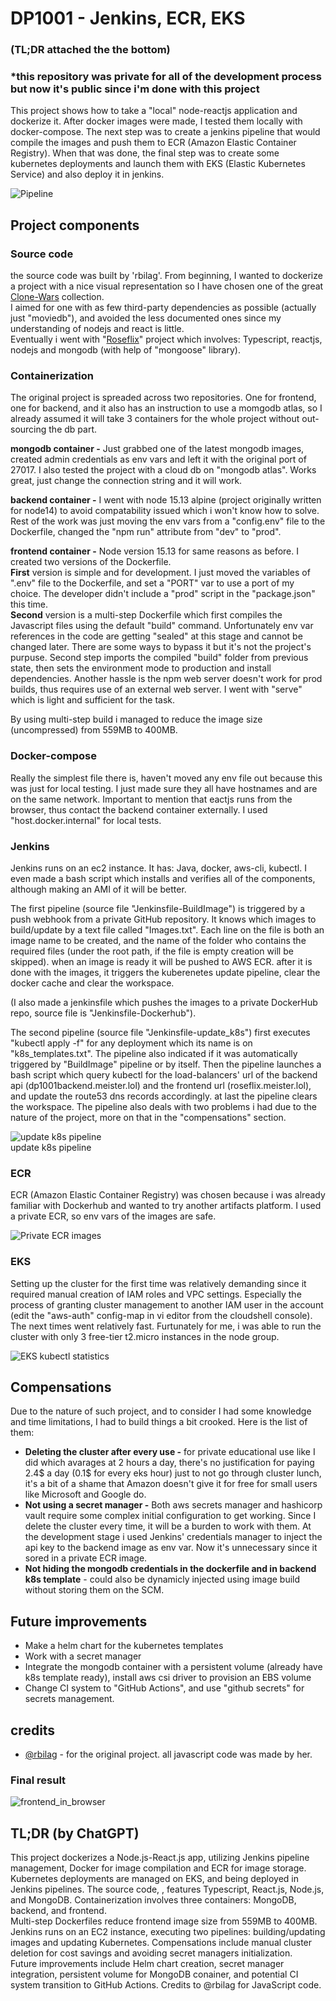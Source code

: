 
# DP1001 - Jenkins, ECR, EKS
### (TL;DR attached the the bottom)
### *this repository was private for all of the development process but now it's public since i'm done with this project
This project shows how to take a "local" node-reactjs application and dockerize it. After docker images were made, I tested them locally with docker-compose. The next step was to create a jenkins pipeline that would compile the images and push them to ECR (Amazon Elastic Container Registry). When that was done, the final step was to create some kubernetes deployments and launch them with EKS (Elastic Kubernetes Service) and also deploy it in jenkins.

![Pipeline](https://s3.amazonaws.com/meister.public.resources/dp1001/Pipeline.png)


## Project components

### Source code
the source code was built by 'rbilag'. From beginning, I wanted to dockerize a project with a nice visual representation so I have chosen one of the great [Clone-Wars](https://github.com/GorvGoyl/Clone-Wars) collection.  
I aimed for one with as few third-party dependencies as possible (actually just "moviedb"), and avoided the less documented ones since my understanding of nodejs and react is little.  
Eventually i went with "[Roseflix](https://github.com/rbilag/roseflix)" project which involves: Typescript, reactjs, nodejs and mongodb (with help of "mongoose" library).

### Containerization
The original project is spreaded across two repositories. One for frontend, one for backend, and it also has an instruction to use a momgodb atlas, so I already assumed it will take 3 containers for the whole project without out-sourcing the db part.  

**mongodb container -** Just grabbed one of the latest mongodb images, created admin credentials as env vars and left it with the original port of 27017. I also tested the project with a cloud db on "mongodb atlas". Works great, just change the connection string and it will work.  

**backend container -** I went with node 15.13 alpine (project originally written for node14) to avoid compatability issued which i won't know how to solve.  
Rest of the work was just moving the env vars from a "config.env" file to the Dockerfile, changed the "npm run" attribute from "dev" to "prod".

**frontend container -** Node version 15.13 for same reasons as before. I created two versions of the Dockerfile.  
**First** version is simple and for development. I just moved the variables of ".env" file to the Dockerfile, and set a "PORT" var to use a port of my choice. The developer didn't include a "prod" script in the "package.json" this time.  
**Second** version is a multi-step Dockerfile which first compiles the Javascript files using the default "build" command. Unfortunately env var references in the code are getting "sealed" at this stage and cannot be changed later. There are some ways to bypass it but it's not the project's purpuse.
Second step imports the compiled "build" folder from previous state, then sets the environment mode to production and install dependencies. Another hassle is the npm web server doesn't work for prod builds, thus requires use of an external web server. I went with "serve" which is light and sufficient for the task.  

By using multi-step build i managed to reduce the image size (uncompressed) from 559MB to 400MB.

### Docker-compose
Really the simplest file there is, haven't moved any env file out because this was just for local testing. I just made sure they all have hostnames and are on the same network. 
Important to mention that eactjs runs from the browser, thus contact the backend container externally. I used "host.docker.internal" for local tests.

### Jenkins
Jenkins runs on an ec2 instance. It has: Java, docker, aws-cli, kubectl. I even made a bash script which installs and verifies all of the components, although making an AMI of it will be better.  

The first pipeline (source file "Jenkinsfile-BuildImage") is triggered by a push webhook from a private GitHub repository. It knows which images to build/update by a text file called "Images.txt". Each line on the file is both an image name to be created, and the name of the folder who contains the required files (under the root path, if the file is empty creation will be skipped). when an image is ready it will be pushed to AWS ECR. after it is done with the images, it triggers the kuberenetes update pipeline, clear the docker cache and clear the workspace.

(I also made a jenkinsfile which pushes the images to a private DockerHub repo, source file is "Jenkinsfile-Dockerhub").

The second pipeline (source file "Jenkinsfile-update_k8s") first executes "kubectl apply -f" for any deployment which its name is on "k8s_templates.txt". The pipeline also indicated if it was automatically triggered by "BuildImage" pipeline or by itself. Then the pipeline launches a bash script which query kubectl for the load-balancers' url of the backend api (dp1001backend.meister.lol) and the frontend url (roseflix.meister.lol), and update the route53 dns records accordingly. at last the pipeline clears the workspace.
The pipeline also deals with two problems i had due to the nature of the project, more on that in the "compensations" section.

![update k8s pipeline](https://s3.amazonaws.com/meister.public.resources/dp1001/updatek8s-pipeline.jpg)  
update k8s pipeline

### ECR
ECR (Amazon Elastic Container Registry) was chosen because i was already familiar with Dockerhub and wanted to try another artifacts platform. I used a private ECR, so env vars of the images are safe.

![Private ECR images](https://s3.amazonaws.com/meister.public.resources/dp1001/images.png)

### EKS
Setting up the cluster for the first time was relatively demanding since it required manual creation of IAM roles and VPC settings. Especially the process of granting cluster management to another IAM user in the account (edit the "aws-auth" config-map in vi editor from the cloudshell console). The next times went relatively fast. Furtunately for me, i was able to run the cluster with only 3 free-tier t2.micro instances in the node group.

![EKS kubectl statistics](https://s3.amazonaws.com/meister.public.resources/dp1001/eks.jpg)

## Compensations

Due to the nature of such project, and to consider I had some knowledge and time limitations, I had to build things a bit crooked. Here is the list of them:
* **Deleting the cluster after every use -** for private educational use like I did which avarages at 2 hours a day, there's no justification for paying 2.4$ a day (0.1$ for every eks hour) just to not go through cluster lunch, it's a bit of a shame that Amazon doesn't give it for free for small users like Microsoft and Google do.
* **Not using a secret manager -** Both aws secrets manager and hashicorp vault require some complex initial configuration to get working. Since I delete the cluster every time, it will be a burden to work with them.
  At the development stage i used Jenkins' credentials manager to inject the api key to the backend image as env var. Now it's unnecessary since it sored in a private ECR image.
* **Not hiding the mongodb credentials in the dockerfile and in backend k8s template** -  could also be dynamicly injected using image build without storing them on the SCM.
## Future improvements
* Make a helm chart for the kubernetes templates
* Work with a secret manager
* Integrate the mongodb container with a persistent volume (already have k8s template ready), install aws csi driver to provision an EBS volume
* Change CI system to "GitHub Actions", and use "github secrets" for secrets management.

## credits

- [@rbilag](https://github.com/rbilag/roseflix) - for the original project. all javascript code was made by her.

### Final result
![frontend_in_browser](https://s3.amazonaws.com/meister.public.resources/dp1001/frontend_in_browser.png)
## TL;DR (by ChatGPT)
This project dockerizes a Node.js-React.js app, utilizing Jenkins pipeline management, Docker for image compilation and ECR for image storage. Kubernetes deployments are managed on EKS, and being deployed in Jenkins pipelines. The source code, , features Typescript, React.js, Node.js, and MongoDB. Containerization involves three containers: MongoDB, backend, and frontend.  
Multi-step Dockerfiles reduce frontend image size from 559MB to 400MB. Jenkins runs on an EC2 instance, executing two pipelines: building/updating images and updating Kubernetes. Compensations include manual cluster deletion for cost savings and avoiding secret managers initialization.  
Future improvements include Helm chart creation, secret manager integration, persistent volume for MongoDB conainer, and potential CI system transition to GitHub Actions. Credits to @rbilag for JavaScript code.
